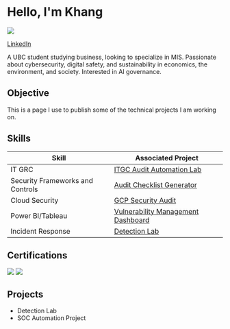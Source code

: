# Hello, I'm Khang
<a href="[[https://www.linkedin.com/in/th%E1%BA%BF-khang-huynh-aba8aa1a7/?original_referer=https%3A%2F%2Fduckduckgo%2Ecom%2F&originalSubdomain=ca]">
<img src="[https://img.shields.io/badge/-LinkedIn-0072b1?&style=for-the-badge&logo=linkedin&logoColor=white](https://www.linkedin.com/in/th%E1%BA%BF-khang-huynh-aba8aa1a7/?original_referer=https%3A%2F%2Fduckduckgo%2Ecom%2F&originalSubdomain=ca)" />

<a href="https://www.linkedin.com/in/th%E1%BA%BF-khang-huynh-aba8aa1a7/">LinkedIn</a>

A UBC student studying business, looking to specialize in MIS. Passionate about cybersecurity, digital safety, and sustainability in economics, the environment, and society. Interested in AI governance.

## Objective
This is a page I use to publish some of the technical projects I am working on.

## Skills

| Skill                                         | Associated Project         |
|-----------------------------------------------|----------------------------|
| IT GRC                                         | <a href="https://google.com">ITGC Audit Automation Lab</a>|
| Security Frameworks and Controls               | <a href="https://google.com">Audit Checklist Generator</a>|
| Cloud Security                                 | <a href="https://google.com">GCP Security Audit</a>|
| Power BI/Tableau                               | <a href="https://google.com">Vulnerability Management Dashboard</a>|
| Incident Response                              | <a href="https://google.com">Detection Lab</a>|

## Certifications
<div>
<img src="https://img.shields.io/badge/-Security%2B-FF0000?&style=for-the-badge&logo=CompTIA&logoColor=white" />
<img src="https://img.shields.io/badge/-PCCET-FA582D?&style=for-the-badge&logo=PaloAlto&logoColor=white" />
</div>

## Projects
- Detection Lab
- SOC Automation Project
